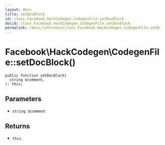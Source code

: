 ```yaml
---
layout: docs
title: setDocBlock
id: class.Facebook.HackCodegen.CodegenFile.setDocBlock
docid: class.Facebook.HackCodegen.CodegenFile.setDocBlock
permalink: /docs/reference/class.Facebook.HackCodegen.CodegenFile.setDocBlock/
---
```

# Facebook\\HackCodegen\\CodegenFile::setDocBlock()




``` Hack
public function setDocBlock(
  string $comment,
): this;
```




## Parameters




- ` string $comment `




## Returns




+ ` this `